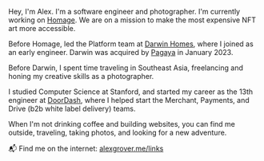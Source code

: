Hey, I'm Alex. I'm a software engineer and photographer. I'm currently working on [Homage](https://www.homage.xyz). We are on a mission to make the most expensive NFT art more accessible.

Before Homage, led the Platform team at [Darwin Homes](https://www.darwinhomes.com), where I joined as an early engineer. Darwin was acquired by [Pagaya](https://pagaya.com) in January 2023.

Before Darwin, I spent time traveling in Southeast Asia, freelancing and honing my creative skills as a photographer.

I studied Computer Science at Stanford, and started my career as the 13th engineer at [DoorDash](https://www.doordash.com), where I helped start the Merchant, Payments, and Drive (b2b white label delivery) teams.

When I'm not drinking coffee and building websites, you can find me outside, traveling, taking photos, and looking for a new adventure.

📬 Find me on the internet: [alexgrover.me/links](https://alexgrover.me/links)
